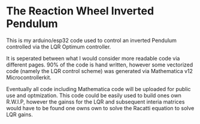 # The Reaction Wheel Inverted Pendulum

This is my arduino/esp32 code used to control an inverted Pendulum controlled via the LQR Optimum controller. 

It is seperated between what I would consider more readable code via different pages. 90% of the code is hand written, however some vectorized code (namely the LQR control scheme) was generated via Mathematica v12 Microcontrollerkit.

Eventually all code including Mathematica code will be uploaded for public use and optmization. This code could be easily used to build ones own R.W.I.P, however the gainss for the LQR and subsequent interia matrices would have to be found one owns own to solve the Racatti equation to solve LQR gains. 
